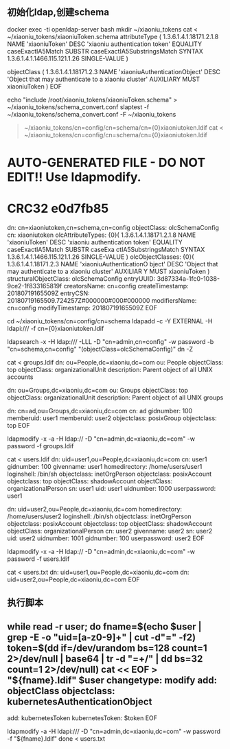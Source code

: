 ## 初始化ldap,创建schema

docker exec -ti openldap-server bash
mkdir ~/xiaoniu_tokens
cat <<EOF > ~/xiaoniu_tokens/xiaoniuToken.schema
attributeType ( 1.3.6.1.4.1.18171.2.1.8
        NAME 'xiaoniuToken'
        DESC 'xiaoniu authentication token'
        EQUALITY caseExactIA5Match
        SUBSTR caseExactIA5SubstringsMatch
        SYNTAX 1.3.6.1.4.1.1466.115.121.1.26 SINGLE-VALUE )

objectClass ( 1.3.6.1.4.1.18171.2.3
        NAME 'xiaoniuAuthenticationObject'
        DESC 'Object that may authenticate to a xiaoniu cluster'
        AUXILIARY
        MUST xiaoniuToken )
EOF


echo "include /root/xiaoniu_tokens/xiaoniuToken.schema" > ~/xiaoniu_tokens/schema_convert.conf
slaptest -f ~/xiaoniu_tokens/schema_convert.conf -F ~/xiaoniu_tokens
>~/xiaoniu_tokens/cn=config/cn=schema/cn\=\{0\}xiaoniutoken.ldif
cat <<EOF >  ~/xiaoniu_tokens/cn=config/cn=schema/cn\=\{0\}xiaoniutoken.ldif
# AUTO-GENERATED FILE - DO NOT EDIT!! Use ldapmodify.
# CRC32 e0d7fb85
dn: cn=xiaoniutoken,cn=schema,cn=config
objectClass: olcSchemaConfig
cn: xiaoniutoken
olcAttributeTypes: {0}( 1.3.6.1.4.1.18171.2.1.8 NAME 'xiaoniuToken' DESC
 'xiaoniu authentication token' EQUALITY caseExactIA5Match SUBSTR caseExa
 ctIA5SubstringsMatch SYNTAX 1.3.6.1.4.1.1466.115.121.1.26 SINGLE-VALUE )
olcObjectClasses: {0}( 1.3.6.1.4.1.18171.2.3 NAME 'xiaoniuAuthenticationO
 bject' DESC 'Object that may authenticate to a xiaoniu cluster' AUXILIAR
 Y MUST xiaoniuToken )
structuralObjectClass: olcSchemaConfig
entryUUID: 3d87334a-1fc0-1038-9ce2-1f833165819f
creatorsName: cn=config
createTimestamp: 20180719165509Z
entryCSN: 20180719165509.724257Z#000000#000#000000
modifiersName: cn=config
modifyTimestamp: 20180719165509Z
EOF


cd ~/xiaoniu_tokens/cn=config/cn=schema
ldapadd -c -Y EXTERNAL -H ldapi:/// -f cn\=\{0\}xiaoniutoken.ldif

ldapsearch -x -H ldap:/// -LLL -D "cn=admin,cn=config" -w password -b "cn=schema,cn=config" "(objectClass=olcSchemaConfig)" dn -Z



cat <<EOF > groups.ldif
dn: ou=People,dc=xiaoniu,dc=com
ou: People
objectClass: top
objectClass: organizationalUnit
description: Parent object of all UNIX accounts

dn: ou=Groups,dc=xiaoniu,dc=com
ou: Groups
objectClass: top
objectClass: organizationalUnit
description: Parent object of all UNIX groups

dn: cn=ad,ou=Groups,dc=xiaoniu,dc=com
cn: ad
gidnumber: 100
memberuid: user1
memberuid: user2
objectclass: posixGroup
objectclass: top
EOF

ldapmodify -x -a -H ldap:// -D "cn=admin,dc=xiaoniu,dc=com" -w password -f groups.ldif




cat <<EOF > users.ldif
dn: uid=user1,ou=People,dc=xiaoniu,dc=com
cn: user1
gidnumber: 100
givenname: user1
homedirectory: /home/users/user1
loginshell: /bin/sh
objectclass: inetOrgPerson
objectclass: posixAccount
objectclass: top
objectClass: shadowAccount
objectClass: organizationalPerson
sn: user1
uid: user1
uidnumber: 1000
userpassword: user1

dn: uid=user2,ou=People,dc=xiaoniu,dc=com
homedirectory: /home/users/user2
loginshell: /bin/sh
objectclass: inetOrgPerson
objectclass: posixAccount
objectclass: top
objectClass: shadowAccount
objectClass: organizationalPerson
cn: user2
givenname: user2
sn: user2
uid: user2
uidnumber: 1001
gidnumber: 100
userpassword: user2
EOF


ldapmodify -x -a -H ldap:// -D "cn=admin,dc=xiaoniu,dc=com" -w password -f users.ldif


cat <<EOF > users.txt
dn: uid=user1,ou=People,dc=xiaoniu,dc=com
dn: uid=user2,ou=People,dc=xiaoniu,dc=com
EOF


## 执行脚本

while read -r user; do
fname=$(echo $user | grep -E -o "uid=[a-z0-9]+" | cut -d"=" -f2)
token=$(dd if=/dev/urandom bs=128 count=1 2>/dev/null | base64 | tr -d "=+/" | dd bs=32 count=1 2>/dev/null)
cat << EOF > "${fname}.ldif"
$user
changetype: modify
add: objectClass
objectclass: kubernetesAuthenticationObject
-
add: kubernetesToken
kubernetesToken: $token
EOF

ldapmodify -a -H ldapi:/// -D "cn=admin,dc=xiaoniu,dc=com" -w password  -f "${fname}.ldif"
done < users.txt

